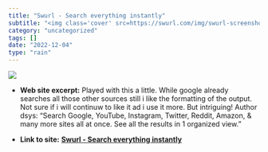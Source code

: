 ```yaml
---
title: "Swurl - Search everything instantly"
subtitle: "<img class='cover' src=https://swurl.com/img/swurl-screenshot.png>"
category: "uncategorized"
tags: []
date: "2022-12-04"
type: "rain"
---
```

<img class="cover" src=https://swurl.com/img/swurl-screenshot.png>



* **Web site excerpt:** Played with this a little. While google already searches all those other sources still i like the formatting of the output. Not sure if i will continuw to like it ad i use it more. But intriguing! Author dsys: “Search Google, YouTube, Instagram, Twitter, Reddit, Amazon, & many more sites all at once. See all the results in 1 organized view.”

* **Link to site:** **[Swurl - Search everything instantly](https://swurl.com/)**